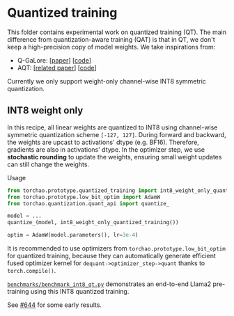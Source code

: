 # Quantized training

This folder contains experimental work on quantized training (QT). The main difference from quantization-aware training (QAT) is that in QT, we don't keep a high-precision copy of model weights. We take inspirations from:
- Q-GaLore: [[paper](https://arxiv.org/abs/2407.08296)] [[code](https://github.com/VITA-Group/Q-GaLore)]
- AQT: [[related paper](https://arxiv.org/abs/2105.03536)] [[code](https://github.com/google/aqt)]

Currently we only support weight-only channel-wise INT8 symmetric quantization.

## INT8 weight only

In this recipe, all linear weights are quantized to INT8 using channel-wise symmetric quantization scheme `[-127, 127]`. During forward and backward, the weights are upcast to activations' dtype (e.g. BF16). Therefore, gradients are also in activations' dtype. In the optimizer step, we use **stochastic rounding** to update the weights, ensuring small weight updates can still change the weights.

Usage

```python
from torchao.prototype.quantized_training import int8_weight_only_quantized_training
from torchao.prototype.low_bit_optim import AdamW
from torchao.quantization.quant_api import quantize_

model = ...
quantize_(model, int8_weight_only_quantized_training())

optim = AdamW(model.parameters(), lr=3e-4)
```

It is recommended to use optimizers from `torchao.prototype.low_bit_optim` for quantized training, because they can automatically generate efficient fused optimizer kernel for `dequant->optimizer_step->quant` thanks to `torch.compile()`.

[`benchmarks/benchmark_int8_qt.py`](../../../benchbenchmarks/benchmark_int8_qt.py) demonstrates an end-to-end Llama2 pre-training using this INT8 quantized training.

See [#644](https://github.com/pytorch/ao/pull/644) for some early results.
